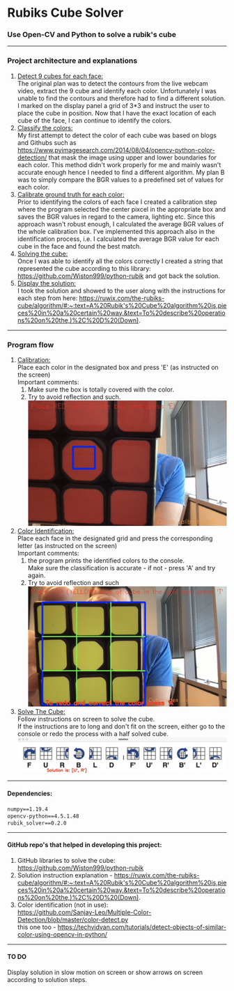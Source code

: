 # Rubiks Cube Solver

### Use Open-CV and Python to solve a rubik's cube

---

### Project architecture and explanations
1. <ins>Detect 9 cubes for each face:</ins>  
The original plan was to detect the contours from the live webcam video, extract the 9 cube and identify each color.
Unfortunately I was unable to find the contours and therefore had to find a different solution.
I marked on the display panel a grid of 3*3 and instruct the user to place the cube in position.
Now that I have the exact location of each cube of the face, I can continue to identify the colors.
2. <ins>Classify the colors:</ins>  
My first attempt to detect the color of each cube was based on blogs and Githubs such as https://www.pyimagesearch.com/2014/08/04/opencv-python-color-detection/ 
that mask the image using upper and lower boundaries for each color. 
This method didn't work properly for me and mainly wasn't accurate enough
hence I needed to find a different algorithm. 
My plan B was to simply compare the BGR values to a predefined set of values for each color.
3. <ins>Calibrate ground truth for each color:</ins>  
Prior to identifying the colors of each face I created a calibration step
where the program selected the center pixcel in the appropriate box and saves the BGR values in regard to the camera, lighting etc.
Since this approach wasn't robust enough, I calculated the average BGR values of the whole calibration box.
I've implemented this approach also in the identification process, i.e. 
I calculated the average BGR value for each cube in the face and found the best match.
4. <ins>Solving the cube:</ins>  
Once I was able to identify all the colors correctly I created a string that represented the cube 
according to this library: https://github.com/Wiston999/python-rubik and got back the solution.
5. <ins>Display the solution:</ins>  
I took the solution and showed to the user along with the instructions for each step
from here: https://ruwix.com/the-rubiks-cube/algorithm/#:~:text=A%20Rubik's%20Cube%20algorithm%20is,pieces%20in%20a%20certain%20way.&text=To%20describe%20operations%20on%20the,)%2C%20D%20(Down).

---

### Program flow
1. <ins>Calibration:</ins>  
Place each color in the designated box and press 'E' (as instructed on the screen)  
Important comments:
   1. Make sure the box is totally covered with the color.
   2. Try to avoid reflection and such.
![](images/calibration.png)
3. <ins>Color Identification:</ins>  
Place each face in the designated grid and press the corresponding letter (as instructed on the screen)  
Important comments:
   1. the program prints the identified colors to the console.  
   Make sure the classification is accurate - if not - press 'A' and try again.
   2. Try to avoid reflection and such
![](images/identification.png)
4. <ins>Solve The Cube:</ins>  
Follow instructions on screen to solve the cube.  
If the instructions are to long and don't fit on the screen, 
either go to the console or redo the process with a half solved cube.
![](images/solution.png)
---

#### Dependencies:
```
numpy==1.19.4
opencv-python==4.5.1.48
rubik_solver==0.2.0
```

---

#### GitHub repo's that helped in developing this project:
1. GitHub libraries to solve the cube:
https://github.com/Wiston999/python-rubik  
2. Solution instruction explanation -
https://ruwix.com/the-rubiks-cube/algorithm/#:~:text=A%20Rubik's%20Cube%20algorithm%20is,pieces%20in%20a%20certain%20way.&text=To%20describe%20operations%20on%20the,)%2C%20D%20(Down).
3. Color identification (not in use):  
https://github.com/Sanjay-Leo/Multiple-Color-Detection/blob/master/color-detect.py  
this one too - https://techvidvan.com/tutorials/detect-objects-of-similar-color-using-opencv-in-python/  

---

#### TO DO
Display solution in slow motion on screen or
show arrows on screen according to solution steps. 
